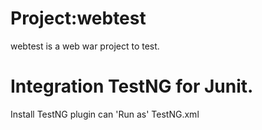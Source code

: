 # Project:webtest
webtest is a web war project to test.

# Integration TestNG for Junit.
Install TestNG plugin can 'Run as' TestNG.xml

